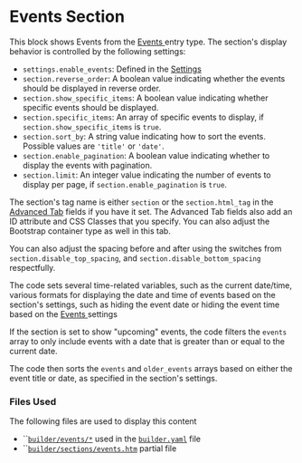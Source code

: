 # Events Section

This block shows Events from the [Events ](../../events/)entry type. The section's display behavior is controlled by the following settings:

* `settings.enable_events`: Defined in the [Settings](../../settings.md)
* `section.reverse_order`: A boolean value indicating whether the events should be displayed in reverse order.
* `section.show_specific_items`: A boolean value indicating whether specific events should be displayed.
* `section.specific_items`: An array of specific events to display, if `section.show_specific_items` is `true`.
* `section.sort_by`: A string value indicating how to sort the events. Possible values are `'title'` or `'date'`.
* `section.enable_pagination`: A boolean value indicating whether to display the events with pagination.
* `section.limit`: An integer value indicating the number of events to display per page, if `section.enable_pagination` is `true`.

The section's tag name is either `section` or the `section.html_tag` in the [Advanced Tab](section/advanced-tab.md) fields if you have it set. The Advanced Tab fields also add an ID attribute and CSS Classes that you specify. You can also adjust the Bootstrap container type as well in this tab.&#x20;

You can also adjust the spacing before and after using the switches from `section.disable_top_spacing`, and `section.disable_bottom_spacing` respectfully.

The code sets several time-related variables, such as the current date/time, various formats for displaying the date and time of events based on the section's settings, such as hiding the event date or hiding the event time based on the [Events ](../../events/)settings

If the section is set to show "upcoming" events, the code filters the `events` array to only include events with a date that is greater than or equal to the current date.

The code then sorts the `events` and `older_events` arrays based on either the event title or date, as specified in the section's settings.

### Files Used

The following files are used to display this content

* ``[`builder/events/*`](https://github.com/artistro08/tailor-starter/tree/main/seeds/blueprints/content/mixins/builder/events) used in the [`builder.yaml`](https://github.com/artistro08/tailor-starter/blob/main/seeds/blueprints/content/mixins/builder/builder.yaml) file
* ``[`builder/sections/events.htm`](https://github.com/artistro08/tailor-starter/blob/main/partials/builder/sections/events.htm) partial file

